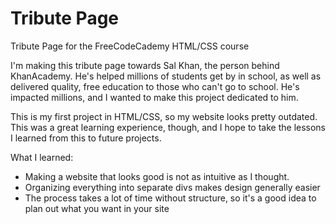 # Tribute Page
Tribute Page for the FreeCodeCademy HTML/CSS course

I'm making this tribute page towards Sal Khan, the person behind KhanAcademy. He's helped millions of students get by in school, as well as delivered quality, free education to those who can't go to school. He's impacted millions, and I wanted to make this project dedicated to him.

This is my first project in HTML/CSS, so my website looks pretty outdated. This was a great learning experience, though, and I hope to take the lessons I learned from this to future projects.

What I learned:
<ul>
	<li>Making a website that looks good is not as intuitive as I thought.</li>
	<li>Organizing everything into separate divs makes design generally easier</li>
	<li>The process takes a lot of time without structure, so it's a good idea to plan out what you want in your site</li>
</ul>